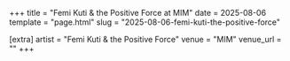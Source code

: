 +++
title = "Femi Kuti & the Positive Force at MIM"
date = 2025-08-06
template = "page.html"
slug = "2025-08-06-femi-kuti-the-positive-force"

[extra]
artist = "Femi Kuti & the Positive Force"
venue = "MIM"
venue_url = ""
+++
